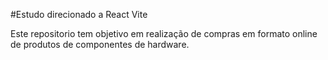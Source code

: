 #Estudo direcionado a React Vite

Este repositorio tem objetivo em realização de compras em formato online de produtos
de componentes de hardware.
